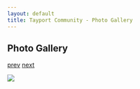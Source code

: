 ```yaml
---
layout: default
title: Tayport Community - Photo Gallery
---
```

## Photo Gallery

[prev](http://tayport.org.uk/photo/161) [next](http://tayport.org.uk/photo/163)

![ ](http://tayport.org.uk/media/162.jpg " ")

